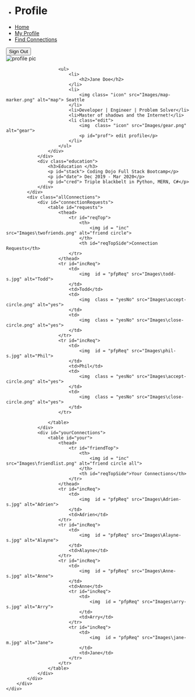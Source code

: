 <!DOCTYPE html>
<html lang="en">

<head>
    <meta charset="UTF-8">
    <meta name="viewport" content="width=device-width, initial-scale=1.0">
    <title>Profile Page</title>
    <link rel="stylesheet" href="style.css">
</head>

<body>
    <div class="container">
        <div class="nav">
            <ul class="nav-links">
                <li>
                    <h1 class="profile">Profile</h1>
                </li>
                <li><a href="#">Home</a></li>
                <li><a href="#" class="active">My Profile</a></li>
                <li><a href="#">Find Connections</a></li>
            </ul>
            <button class="btn">Sign Out</button>
        </div>
        <div class="mainContent">
            <div class="profileEducation">
                <div class="userCard">
                    <div class="top-strip">
                        <img id = "pic" src="Images/user-circle.png" alt="profile pic">
                    </div>
                    <div class="bottom-strip">

                        <ul>
                            <li>
                                <h2>Jane Doe</h2>
                            </li>
                            <li>
                                <img class= "icon" src="Images/map-marker.png" alt="map"> Seattle
                            </li>
                            <li>Developer | Engineer | Problem Solver</li>
                            <li>Master of shadows and the Internet!</li>
                            <li class="edit">
                                <img  class= "icon" src="Images/gear.png" alt="gear"> 
                                <p id="prof"> edit profile</p>
                            </li>
                        </ul>
                    </div>
                </div>
                <div class="education">
                    <h3>Education </h3>
                    <p id="stack"> Coding Dojo Full Stack Bootcamp</p>
                    <p id="date"> Dec 2019 - Mar 2020</p>
                    <p id="cred"> Triple blackbelt in Python, MERN, C#</p>
                </div>
            </div>
            <div class="allConnections">
                <div id="connectionRequests">
                    <table id="requests">
                        <thead>
                            <tr id="reqTop">
                                <th>
                                    <img id = "inc" src="Images\twofriends.png" alt="friend circle">
                                </th>
                                <th id="reqTopSide">Connection Requests</th>
                            </tr> 
                        </thead>
                        <tr id="incReq">
                            <td>                                
                                <img  id = "pfpReq" src="Images\todd-s.jpg" alt="Todd">
                            </td>
                            <td>Todd</td>
                            <td>
                                <img  class = "yesNo" src="Images\accept-circle.png" alt="yes"> 
                            </td>
                            <td>
                                <img  class = "yesNo" src="Images\close-circle.png" alt="yes"> 
                            </td>
                        </tr>
                        <tr id="incReq">
                            <td>                                
                                <img  id = "pfpReq" src="Images\phil-s.jpg" alt="Phil"> 
                            </td>
                            <td>Phil</td>
                            <td>
                                <img  class = "yesNo" src="Images\accept-circle.png" alt="yes"> 
                            </td>
                            <td>
                                <img  class = "yesNo" src="Images\close-circle.png" alt="yes"> 
                            </td>
                        </tr>

                    </table>
                </div>
                <div id="yourConnections">
                    <table id="your">
                        <thead>
                            <tr id="friendTop">
                                <th>
                                    <img id = "inc" src="Images\friendlist.png" alt="friend circle all">
                                </th>
                                <th id="reqTopSide">Your Connections</th>
                            </tr> 
                        </thead>
                        <tr id="incReq">
                            <td>                                
                                <img  id = "pfpReq" src="Images\Adrien-s.jpg" alt="Adrien"> 
                            </td>
                            <td>Adrien</td>
                        </tr>
                        <tr id="incReq">
                            <td>                                
                                <img  id = "pfpReq" src="Images\Alayne-s.jpg" alt="Alayne"> 
                            </td>
                            <td>Alayne</td>
                        </tr>
                        <tr id="incReq">
                            <td>                                
                                <img  id = "pfpReq" src="Images\Anne-s.jpg" alt="Anne"> 
                            </td>
                            <td>Anne</td>
                            <tr id="incReq">
                                <td>                                
                                    <img  id = "pfpReq" src="Images\arry-s.jpg" alt="Arry"> 
                                </td>
                                <td>Arry</td>
                            </tr>
                            <tr id="incReq">
                                <td>                                
                                    <img  id = "pfpReq" src="Images\jane-m.jpg" alt="Jane"> 
                                </td>
                                <td>Jane</td>
                            </tr>
                        </tr>
                    </table>
                </div>
            </div>
        </div>
    </div>
</body>

</html>